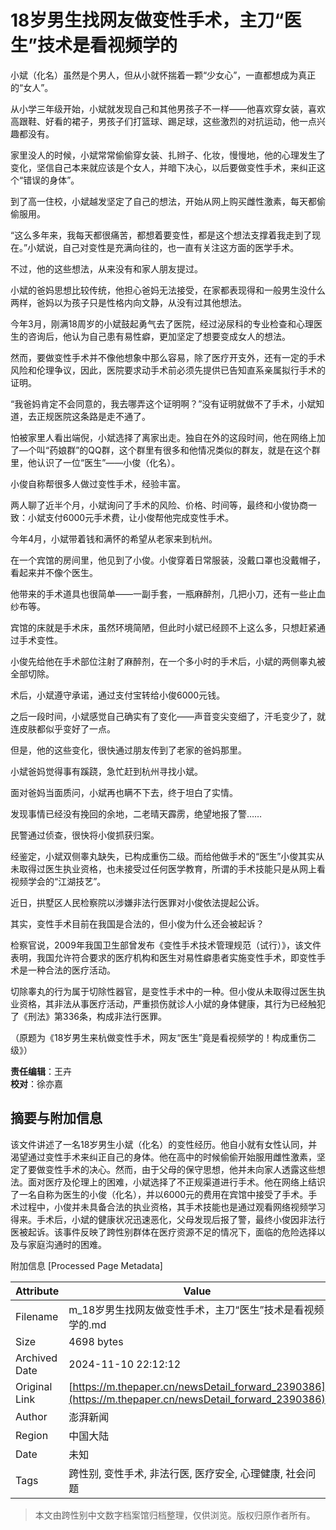 # 18岁男生找网友做变性手术，主刀“医生”技术是看视频学的

小斌（化名）虽然是个男人，但从小就怀揣着一颗“少女心”，一直都想成为真正的“女人”。

从小学三年级开始，小斌就发现自己和其他男孩子不一样——他喜欢穿女装，喜欢高跟鞋、好看的裙子，男孩子们打篮球、踢足球，这些激烈的对抗运动，他一点兴趣都没有。

家里没人的时候，小斌常常偷偷穿女装、扎辫子、化妆，慢慢地，他的心理发生了变化，坚信自己本来就应该是个女人，并暗下决心，以后要做变性手术，来纠正这个“错误的身体”。

到了高一住校，小斌越发坚定了自己的想法，开始从网上购买雌性激素，每天都偷偷服用。

“这么多年来，我每天都很痛苦，都想着要变性，都是这个想法支撑着我走到了现在。”小斌说，自己对变性是充满向往的，也一直有关注这方面的医学手术。

不过，他的这些想法，从来没有和家人朋友提过。

小斌的爸妈思想比较传统，他担心爸妈无法接受，在家都表现得和一般男生没什么两样，爸妈以为孩子只是性格内向文静，从没有过其他想法。

今年3月，刚满18周岁的小斌鼓起勇气去了医院，经过泌尿科的专业检查和心理医生的咨询后，他认为自己患有易性癖，更加坚定了想要变成女人的想法。

然而，要做变性手术并不像他想象中那么容易，除了医疗开支外，还有一定的手术风险和伦理争议，因此，医院要求动手术前必须先提供已告知直系亲属拟行手术的证明。

“我爸妈肯定不会同意的，我去哪弄这个证明啊？”没有证明就做不了手术，小斌知道，去正规医院这条路是走不通了。

怕被家里人看出端倪，小斌选择了离家出走。独自在外的这段时间，他在网络上加了—个叫“药娘群”的QQ群，这个群里有很多和他情况类似的群友，就是在这个群里，他认识了一位“医生”——小俊（化名）。

小俊自称帮很多人做过变性手术，经验丰富。

两人聊了近半个月，小斌询问了手术的风险、价格、时间等，最终和小俊协商一致：小斌支付6000元手术费，让小俊帮他完成变性手术。

今年4月，小斌带着钱和满怀的希望从老家来到杭州。

在一个宾馆的房间里，他见到了小俊。小俊穿着日常服装，没戴口罩也没戴帽子，看起来并不像个医生。

他带来的手术道具也很简单——一副手套，一瓶麻醉剂，几把小刀，还有一些止血纱布等。

宾馆的床就是手术床，虽然环境简陋，但此时小斌已经顾不上这么多，只想赶紧通过手术变性。

小俊先给他在手术部位注射了麻醉剂，在一个多小时的手术后，小斌的两侧睾丸被全部切除。

术后，小斌遵守承诺，通过支付宝转给小俊6000元钱。

之后一段时间，小斌感觉自己确实有了变化——声音变尖变细了，汗毛变少了，就连皮肤都似乎变好了一点。

但是，他的这些变化，很快通过朋友传到了老家的爸妈那里。

小斌爸妈觉得事有蹊跷，急忙赶到杭州寻找小斌。

面对爸妈当面质问，小斌再也瞒不下去，终于坦白了实情。

发现事情已经没有挽回的余地，二老晴天霹雳，绝望地报了警……

民警通过侦查，很快将小俊抓获归案。

经鉴定，小斌双侧睾丸缺失，已构成重伤二级。而给他做手术的“医生”小俊其实从未取得过医生执业资格，也未接受过任何医学教育，所谓的手术技能只是从网上看视频学会的“江湖技艺”。

近日，拱墅区人民检察院以涉嫌非法行医罪对小俊依法提起公诉。

其实，变性手术目前在我国是合法的，但小俊为什么还会被起诉？

检察官说，2009年我国卫生部曾发布《变性手术技术管理规范（试行）》，该文件表明，我国允许符合要求的医疗机构和医生对易性癖患者实施变性手术，即变性手术是一种合法的医疗活动。

切除睾丸的行为属于切除性器官，是变性手术中的一种。但小俊从未取得过医生执业资格，其非法从事医疗活动，严重损伤就诊人小斌的身体健康，其行为已经触犯了《刑法》第336条，构成非法行医罪。

（原题为《18岁男生来杭做变性手术，网友“医生”竟是看视频学的！构成重伤二级》）

**责任编辑**：王卉  
**校对**：徐亦嘉

## 摘要与附加信息

<!-- tcd_abstract -->
该文件讲述了一名18岁男生小斌（化名）的变性经历。他自小就有女性认同，并渴望通过变性手术来纠正自己的身体。他在高中的时候偷偷开始服用雌性激素，坚定了要做变性手术的决心。然而，由于父母的保守思想，他并未向家人透露这些想法。面对医疗及伦理上的困难，小斌选择了不正规渠道进行手术。他在网络上结识了一名自称为医生的小俊（化名），并以6000元的费用在宾馆中接受了手术。手术过程中，小俊并未具备合法的执业资格，其手术技能也是通过观看网络视频学习得来。手术后，小斌的健康状况迅速恶化，父母发现后报了警，最终小俊因非法行医被起诉。该事件反映了跨性别群体在医疗资源不足的情况下，面临的危险选择以及与家庭沟通时的困难。
<!-- tcd_abstract_end -->

附加信息 [Processed Page Metadata]

| Attribute       | Value                                  |
|-----------------|----------------------------------------|
| Filename        | m_18岁男生找网友做变性手术，主刀“医生”技术是看视频学的.md                             |
| Size            | 4698 bytes                           |
| Archived Date   | 2024-11-10 22:12:12                             |
| Original Link   | [https://m.thepaper.cn/newsDetail_forward_2390386](https://m.thepaper.cn/newsDetail_forward_2390386)                       |
| Author          | 澎湃新闻                               |
| Region          | 中国大陆                               |
| Date            | 未知                                 |
| Tags            | 跨性别, 变性手术, 非法行医, 医疗安全, 心理健康, 社会问题                                 |
>
> 本文由跨性别中文数字档案馆归档整理，仅供浏览。版权归原作者所有。
>